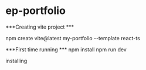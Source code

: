 # ep-portfolio

***Creating vite project ***

npm create vite@latest my-portfolio --template react-ts

***First time running ***
npm install
npm run dev 

installing 